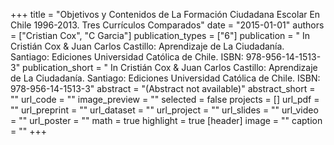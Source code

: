 +++
title = "Objetivos y Contenidos de La Formación Ciudadana Escolar En Chile 1996-2013. Tres Currículos Comparados"
date = "2015-01-01"
authors = ["Cristian Cox", "C Garcia"]
publication_types = ["6"]
publication = " In Cristián Cox & Juan Carlos Castillo: Aprendizaje de La Ciudadanía.  Santiago: Ediciones Universidad Católica de Chile. ISBN: 978-956-14-1513-3"
publication_short = " In Cristián Cox & Juan Carlos Castillo: Aprendizaje de La Ciudadanía.  Santiago: Ediciones Universidad Católica de Chile. ISBN: 978-956-14-1513-3"
abstract = "(Abstract not available)"
abstract_short = ""
url_code = ""
image_preview = ""
selected = false
projects = []
url_pdf = ""
url_preprint = ""
url_dataset = ""
url_project = ""
url_slides = ""
url_video = ""
url_poster = ""
math = true
highlight = true
[header]
image = ""
caption = ""
+++
